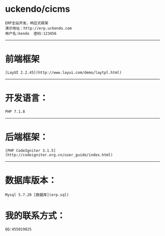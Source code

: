 # uckendo/cicms
    ERP全站开发，响应式框架
    演示地址：http://erp.uckendo.com
    用户名:kendo  密码:123456
***
# 前端框架
    [LayUI 2.2.45](http://www.layui.com/demo/laytpl.html)
---
# 开发语言：
    PHP 7.1.8
---
# 后端框架：
    [PHP CodeIgniter 3.1.5](http://codeigniter.org.cn/user_guide/index.html)
___
# 数据库版本：
    Mysql 5.7.20 [数据库](erp.sql)
# 我的联系方式：
    QQ:455019825
